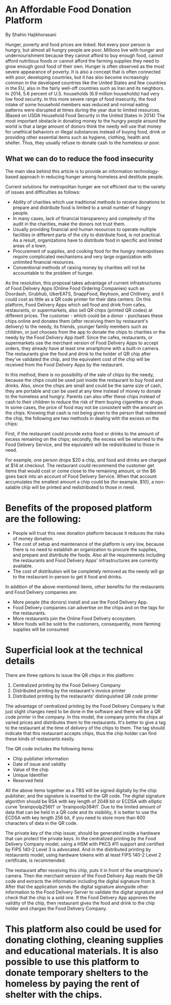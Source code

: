 
# An Affordable Food Donation Platform

By Shahin Hajikhorasani

Hunger, poverty and food prices are linked. Not every poor person is hungry, but almost all hungry people are poor. Millions live with hunger and undernourishment because they cannot afford to buy enough food, cannot afford nutritious foods or cannot afford the farming supplies they need to grow enough good food of their own.
 Hunger is often observed as the most severe appearance of poverty. It is also a concept that is often connected with poor, developing countries, but it has also become increasingly common in the developed countries like the United States and few countries in the EU, also in the fairly well-off countries such as Iran and its neighbors.
In 2014, 5.6 percent of U.S. households (6.9 million households) had very low food security. In this more severe range of food insecurity, the food intake of some household members was reduced and normal eating patterns were disrupted at times during the year due to limited resources. (Based on USDA Household Food Security in the United States in 2014)
The most important obstacle in donating money to the hungry people around the world is that a large amount of donors think the needy will use that money for unethical behaviors or illegal substances instead of buying food, drink or providing other essential items such as hygiene, clothing, health and shelter. Thus, they usually refuse to donate cash to the homeless or poor.

## What we can do to reduce the food insecurity

The main idea behind this article is to provide an information technology-based approach in reducing hunger among homeless and destitute people.

Current solutions for metropolitan hunger are not efficient due to the variety of issues and difficulties as follows:

- Ability of charities which use traditional methods to receive donations to prepare and distribute food is limited to a small number of hungry people.
- In many cases, lack of financial transparency and complexity of the audit in the charities, make the donors not trust them.
- Usually providing financial and human resources to operate multiple facilities in different parts of the city to distribute food, is not practical. As a result, organizations have to distribute food in specific and limited areas of a town.
- Procurement of supplies, and cooking food for the hungry metropolises require complicated mechanisms and very large organization with unlimited financial resources.
- Conventional methods of raising money by charities will not be accountable to the problem of hunger.

As the resolution, this proposal takes advantage of current infrastructures of Food Delivery Apps (Online Food Ordering Companies) such as Doordash, Grubhub, UberEATS, SnappFood, Reyhoon, and Chillivery, and it could cost as little as a QR code printer for their data centers.
On this platform, Food Delivery Apps which sell food and drink from cafes, restaurants, or supermarkets, also sell QR chips (printed QR codes) at different prices. The customer - which could be a donor - purchases these chips online and donates them (after receiving them by restaurant's delivery) to the needy, its friends, younger family members such as children, or just chooses from the app to donate the chips to charities or the needy by the Food Delivery App itself.
Since the cafes, restaurants, or supermarkets use the merchant version of Food Delivery Apps to accept orders, they already have at least one smartphone with a built-in camera. The restaurants give the food and drink to the holder of QR chip after they've validated the chip, and the equivalent cost of the chip will be received from the Food Delivery Apps by the restaurant.
 
In this method, there is no possibility of the sale of chips by the needy, because the chips could be used just inside the restaurant to buy food and drinks. Also, since the chips are small and could be the same size of cash, they are portable and can be used at any time instead of money to donate to the homeless and hungry. Parents can also offer these chips instead of cash to their children to reduce the risk of them buying cigarettes or drugs.
In some cases, the price of food may not be consistent with the amount on the chips. Knowing that cash is not being given to the person that redeemed the chip, the following are two methods in dealing with the excess on the chips:

First, if the restaurant could provide extra food or drinks to the amount of excess remaining on the chips; secondly, the excess will be returned to the Food Delivery Service, and the equivalent will be redistributed to those in need.

For example, one person drops $20 a chip, and food and drinks are charged at $14 at checkout. The restaurant could recommend the customer get items that would cost or come close to the remaining amount, or the $6 goes back into an account of Food Delivery Service. When that account accumulates the smallest amount a chip could be (for example. $10), a non-salable chip will be printed and redistributed to those in need.

# Benefits of the proposed platform are the following:

- People will trust this new donation platform because it reduces the risks of money donation.
- The cost of setup and maintenance of the platform is very low, because there is no need to establish an organization to procure the supplies, and prepare and distribute the foods. Also all the requirements including the restaurants and Food Delivery Apps' infrastructures are currently available.
- The cost of distribution will be completely removed as the needy will go to the restaurant in-person to get it food and drinks.

In addition of the above-mentioned items, other benefits for the restaurants and Food Delivery companies are:

- More people (the donors) install and use the Food Delivery App.
- Food Delivery companies can advertise on the chips and on the tags for the restaurants.
- More restaurants join the Online Food Delivery ecosystem.
- More foods will be sold to the customers, consequently, more farming supplies will be consumed

# Superficial look at the technical details

There are three options to issue the QR chips in this platform:

1. Centralized printing by the Food Delivery Company
2. Distributed printing by the restaurant's invoice printer
3. Distributed printing by the restaurants’ distinguished QR code printer

The advantage of centralized printing by the Food Delivery Company is that just slight changes need to be done in the software and there will be a QR code printer in the company. In this model, the company prints the chips at varied prices and distributes them to the restaurants.
It's better to give a tag to the restaurant at the time of delivery of the chips to them. The tag should indicate that this restaurant accepts chips, thus the chip holder can find these kinds of restaurants easily.

The QR code includes the following items:

- Chip publisher information
- Date of issue and validity
- Value of the chip
- Unique Identifier
- Reserved field

All the above items together as a TBS will be signed digitally by the chip publisher, and the signature is inserted to the QR code. The digital signature algorithm should be RSA with key length of 2048 bit or ECDSA with elliptic curve 'brainpoolp256t1' or 'brainpoolp384t1'. Due to the limited amount of data that can be held in a QR code and its visibility, it is better to use the ECDSA with key length 256 bit, if you need to store more than 600 characters of data in the QR code.
 
 The private key of the chip issuer, should be generated inside a hardware that can protect the private keys. In the centralized printing by the Food Delivery Company model, using a HSM with PKCS #11 support and certified by FIPS 140-2 Level 3 is advocated. And in the distributed printing by restaurants model, using hardware tokens with at least FIPS 140-2 Level 2 certificate, is recommended.

The restaurant after receiving this chip, puts it in front of the smartphone's camera. Then the merchant version of the Food Delivery App reads the QR code and extracts the information including the digital signature from it. After that the application sends the digital signature alongside other information to the Food Delivery Server to validate the digital signature and check that the chip is a sold one. If the Food Delivery App approves the validity of the chip, then restaurant gives the food and drink to the chip holder and charges the Food Delivery Company.

# This platform also could be used for donating clothing, cleaning supplies and educational materials. It is also possible to use this platform to donate temporary shelters to the homeless by paying the rent of shelter with the chips.

